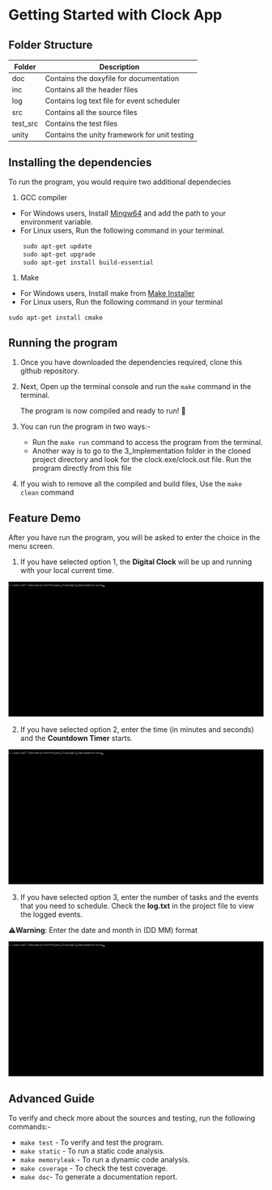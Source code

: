 # Getting Started with Clock App

## Folder Structure

|Folder |  Description|
|-------|-------------|
| doc   | Contains the doxyfile for documentation|
| inc   | Contains all the header files|
| log   | Contains log text file for event scheduler|
| src   | Contains all the source files |
| test_src| Contains the test files|
| unity| Contains the unity framework for unit testing|

## Installing the dependencies

To run the program, you would require two additional dependecies

1.  GCC compiler

- For Windows users,
  Install [Mingw64](https://sourceforge.net/projects/mingw-w64/files/Toolchains%20targetting%20Win32/Personal%20Builds/mingw-builds/installer/mingw-w64-install.exe/download) and add the path to your environment variable.
- For Linux users, Run the following command in your terminal.

```console
    sudo apt-get update
    sudo apt-get upgrade
    sudo apt-get install build-essential
```

1.  Make

- For Windows users,
  Install make from [Make Installer](https://sourceforge.net/projects/gnuwin32/files/make/3.81/make-3.81.exe/download?use_mirror=webwerks&download=)
- For Linux users, Run the following command in your terminal

```console
sudo apt-get install cmake
```

## Running the program

1. Once you have downloaded the dependencies required, clone this github repository.
2. Next, Open up the terminal console and run the `make` command in the terminal.

   The program is now compiled and ready to run! :tada:

3. You can run the program in two ways:-

   -  Run the `make run` command to access the program from the terminal.
   -  Another way is to go to the 3_Implementation folder in the cloned project directory and look for the clock.exe/clock.out file. Run the program directly from this file

4.  If you wish to remove all the compiled and build files, Use the `make clean` command

## Feature Demo

After you have run the program, you will be asked to enter the choice in the menu screen.

1.  If you have selected option 1, the **Digital Clock** will be up and running with your local current time.

   ![Digital Clock](/6_ImagesandVideos/digitalclock.gif)

2.  If you have selected option 2, enter the time (in minutes and seconds) and the **Countdown Timer** starts.

   ![Countdown Timer](/6_ImagesandVideos/countdowntimer.gif)

3.  If you have selected option 3, enter the number of tasks and the events that you need to schedule. Check the **log.txt** in the
   project file to view the logged events.

   ⚠️**Warning**: Enter the date and month in (DD MM) format

   ![Event Scheduler](/6_ImagesandVideos/eventscheduler.gif)

## Advanced Guide

To verify and check more about the sources and testing, run the following commands:-

-   `make test` - To verify and test the program.
-   `make static` - To run a static code analysis.
-   `make memoryleak` - To run a dynamic code analysis.
-   `make coverage` - To check the test coverage.
-   `make doc`- To generate a documentation report.
